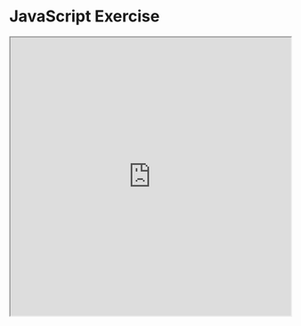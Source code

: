 # JavaScript Exercise

<iframe src="https://liascript.github.io/course/?https://raw.githubusercontent.com/liaScript/docs/master/README.md#JavaScript-or-JS-Components"
        width="100%" height="500"></iframe>